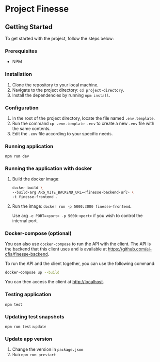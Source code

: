 # Project Finesse

## Getting Started

To get started with the project, follow the steps below:

### Prerequisites

- NPM

### Installation

1. Clone the repository to your local machine.
2. Navigate to the project directory: `cd project-directory`.
3. Install the dependencies by running `npm install`.

### Configuration

1. In the root of the project directory, locate the file named `.env.template`.
2. Run the command `cp .env.template .env` to create a new `.env` file with
   the same contents.
3. Edit the `.env` file according to your specific needs.

### Running application

`npm run dev`

### Running the application with docker

1. Build the docker image:

   ```bash
   docker build \
   --build-arg ARG_VITE_BACKEND_URL=<finesse-backend-url> \
   -t finesse-frontend .
   ```

2. Run the image: `docker run -p 5000:3000 finesse-frontend`.

   Use arg `-e PORT=<port> -p 5000:<port>` if you wish to control the internal
   port.

### Docker-compose (optional)

You can also use `docker-compose` to run the API with the client. The API is
the backend that this client uses and is available at <https://github.com/ai-cfia/finesse-backend>.

To run the API and the client together, you can use the following command:

```bash
docker-compose up --build
```

You can then access the client at <http://localhost>.

### Testing application

`npm test`

### Updating test snapshots

`npm run test:update`

### Update app version

1. Change the version in `package.json`
2. Run `npm run prestart`
